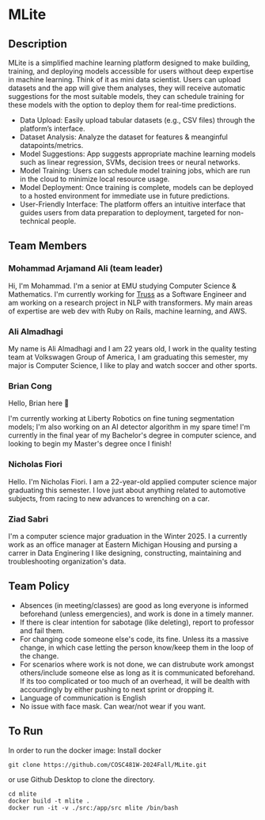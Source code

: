 # MLite

## Description
MLite is a simplified machine learning platform designed to make building, training, and deploying models accessible for users without deep expertise in machine learning. Think of it as mini data scientist. Users can upload datasets and the app will give them analyses, they will receive automatic suggestions for the most suitable models, they can schedule training for these models with the option to deploy them for real-time predictions.

- Data Upload: Easily upload tabular datasets (e.g., CSV files) through the platform’s interface.
- Dataset Analysis: Analyze the dataset for features & meanginful datapoints/metrics.
- Model Suggestions: App suggests appropriate machine learning models such as linear regression, SVMs, decision trees or neural networks.
-	Model Training: Users can schedule model training jobs, which are run in the cloud to minimize local resource usage.
-	Model Deployment: Once training is complete, models can be deployed to a hosted environment for immediate use in future predictions.
- User-Friendly Interface: The platform offers an intuitive interface that guides users from data preparation to deployment, targeted for non-technical people.

## Team Members

### Mohammad Arjamand Ali (team leader)
Hi, I'm Mohammad. I'm a senior at EMU studying Computer Science & Mathematics. I'm currently working for [Truss](https://gettruss.io) as a Software Engineer and am working on a research project in NLP with transformers. My main areas of expertise are web dev with Ruby on Rails, machine learning, and AWS.

### Ali Almadhagi
My name is Ali Almadhagi and I am 22 years old, I work in the quality testing team at Volkswagen Group of America, I am graduating this semester, my major is Computer Science, I like to play and watch soccer and other sports.

### Brian Cong
Hello, Brian here 👋

I'm currently working at Liberty Robotics on fine tuning segmentation models; I'm also working on an AI detector algorithm in my spare time! I'm currently in the final year of my Bachelor's degree in computer science, and looking to begin my Master's degree once I finish!

### Nicholas Fiori
Hello. I'm Nicholas Fiori. I am a 22-year-old applied computer science major graduating this semester. I love just about anything related to automotive subjects, from racing to new advances to wrenching on a car.

### Ziad Sabri
I'm a computer science major graduation in the Winter 2025. I a currently work as an office manager at Eastern Michigan Housing and pursing a carrer in Data Enginering I like designing, constructing, maintaining and troubleshooting organization's data.

## Team Policy
- Absences (in meeting/classes) are good as long everyone is informed beforehand (unless emergencies), and work is done in a timely manner. 
- If there is clear intention for sabotage (like deleting), report to professor and fail them.
- For changing code someone else's code, its fine. Unless its a massive change, in which case letting the person know/keep them in the loop of the change.
- For scenarios where work is not done, we can distrubute work amongst others/include someone else as long as it is communicated beforehand. If its too complicated or too much of an overhead, it will be dealth with accourdingly by either pushing to next sprint or dropping it.
- Language of communication is English
- No issue with face mask. Can wear/not wear if you want.

## To Run
In order to run the docker image:
Install docker
```
git clone https://github.com/COSC481W-2024Fall/MLite.git
```
or use Github Desktop to clone the directory.
```
cd mlite
docker build -t mlite .
docker run -it -v ./src:/app/src mlite /bin/bash
``` 
